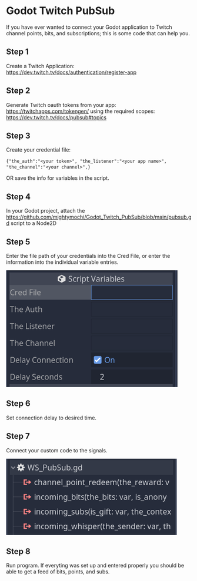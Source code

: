 # Godot Twitch PubSub
If you have ever wanted to connect your Godot application to Twitch channel points, bits, and subscriptions; this is some code that can help you.

## Step 1
Create a Twitch Application: https://dev.twitch.tv/docs/authentication/register-app

## Step 2
Generate Twitch oauth tokens from your app: https://twitchapps.com/tokengen/ using the required scopes: https://dev.twitch.tv/docs/pubsub#topics

## Step 3
Create your credential file:

```
{"the_auth":"<your token>", "the_listener":"<your app name>", "the_channel":"<your channel>",}
```

OR save the info for variables in the script.

## Step 4
In your Godot project, attach the https://github.com/mightymochi/Godot_Twitch_PubSub/blob/main/pubsub.gd script to a Node2D

## Step 5
Enter the file path of your credentials into the Cred File, or enter the information into the individual variable entries.

![pubsub variables](https://github.com/mightymochi/Godot_Twitch_PubSub/blob/main/pub_sub_variables.PNG)

## Step 6 
Set connection delay to desired time. 

## Step 7
Connect your custom code to the signals.

![pubsub signals](https://github.com/mightymochi/Godot_Twitch_PubSub/blob/main/pubsub_signals.PNG)

## Step 8
Run program. If everyting was set up and entered properly you should be able to get a feed of bits, points, and subs.
